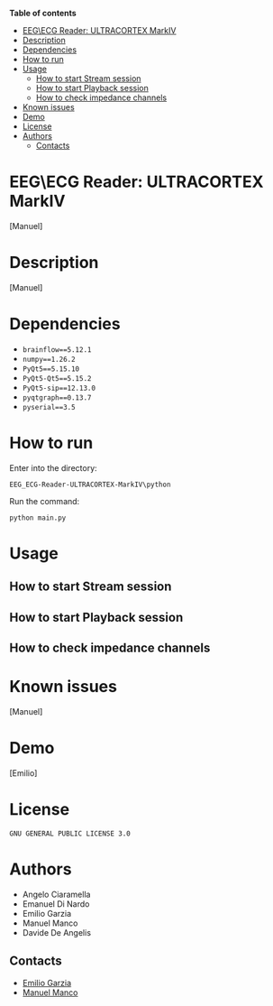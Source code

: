 <!-- toc start: 3 [do not erase this comment] -->
**Table of contents**
- [EEG\ECG Reader: ULTRACORTEX MarkIV](#eegecg-reader-ultracortex-markiv)
- [Description](#description)
- [Dependencies](#dependencies)
- [How to run](#how-to-run)
- [Usage](#usage)
	- [How to start Stream session](#how-to-start-stream-session)
	- [How to start Playback session](#how-to-start-playback-session)
	- [How to check impedance channels](#how-to-check-impedance-channels)
- [Known issues](#known-issues)
- [Demo](#demo)
- [License](#license)
- [Authors](#authors)
	- [Contacts](#contacts)
<!-- toc end [do not erase this comment] -->

# EEG\ECG Reader: ULTRACORTEX MarkIV
[Manuel]
# Description
[Manuel]
# Dependencies

* `brainflow==5.12.1`
* `numpy==1.26.2`
* `PyQt5==5.15.10`
* `PyQt5-Qt5==5.15.2`
* `PyQt5-sip==12.13.0`
* `pyqtgraph==0.13.7`
* `pyserial==3.5`

# How to run

Enter into the directory:

`EEG_ECG-Reader-ULTRACORTEX-MarkIV\python`

Run the command:

`python main.py`

# Usage

## How to start Stream session



## How to start Playback session

## How to check impedance channels

# Known issues

[Manuel]

# Demo

[Emilio]

# License

`GNU GENERAL PUBLIC LICENSE 3.0`

# Authors

* Angelo Ciaramella
* Emanuel Di Nardo
* Emilio Garzia
* Manuel Manco
* Davide De Angelis

## Contacts

* [Emilio Garzia](mailto:emilio.garzia001@studenti.uniparthenope.it)
* [Manuel Manco](mailto:manuel.manco001@studenti.uniparthenope.it)
